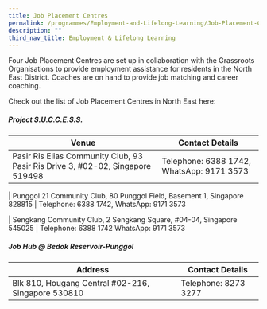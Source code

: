 ```yaml
---
title: Job Placement Centres
permalink: /programmes/Employment-and-Lifelong-Learning/Job-Placement-Centres
description: ""
third_nav_title: Employment & Lifelong Learning
---
```

Four Job Placement Centres are set up in collaboration with the Grassroots Organisations to provide employment assistance for residents in the North East District. Coaches are on hand to provide job matching and career coaching. 

Check out the list of Job Placement Centres in North East here:

##### Project S.U.C.C.E.S.S.

| Venue | Contact Details |
| -------- | -------- |
| Pasir Ris Elias Community Club, 93 Pasir Ris Drive 3, #02-02, Singapore 519498 | Telephone: 6388 1742, WhatsApp: 9171 3573

| Punggol 21 Community Club, 80 Punggol Field, Basement 1, Singapore 828815 | Telephone: 6388 1742, WhatsApp: 9171 3573

| Sengkang Community Club, 2 Sengkang Square, #04-04, Singapore 545025 | Telephone: 6388 1742 WhatsApp: 9171 3573


##### Job Hub @ Bedok Reservoir-Punggol


| Address | Contact Details |
| -------- | -------- |
| Blk 810, Hougang Central #02-216, Singapore 530810 | Telephone: 8273 3277 |